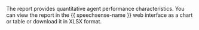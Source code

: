 The report provides quantitative agent performance characteristics. You can view the report in the {{ speechsense-name }} web interface as a chart or table or download it in XLSX format.